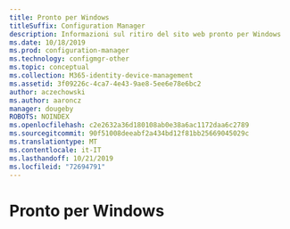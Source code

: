 ```yaml
---
title: Pronto per Windows
titleSuffix: Configuration Manager
description: Informazioni sul ritiro del sito web pronto per Windows
ms.date: 10/18/2019
ms.prod: configuration-manager
ms.technology: configmgr-other
ms.topic: conceptual
ms.collection: M365-identity-device-management
ms.assetid: 3f09226c-4ca7-4e43-9ae8-5ee6e78e6bc2
author: aczechowski
ms.author: aaroncz
manager: dougeby
ROBOTS: NOINDEX
ms.openlocfilehash: c2e2632a36d180108ab0e38a6ac1172daa6c2789
ms.sourcegitcommit: 90f51008deeabf2a434bd12f81bb25669045029c
ms.translationtype: MT
ms.contentlocale: it-IT
ms.lasthandoff: 10/21/2019
ms.locfileid: "72694791"
---
```

# <a name="ready-for-windows"></a>Pronto per Windows

<!-- placeholder -->
